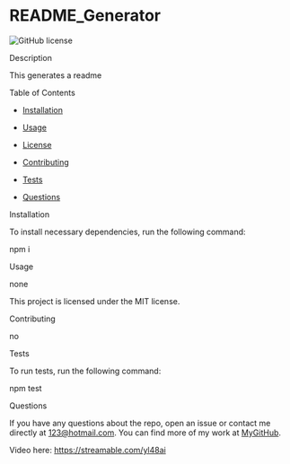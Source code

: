# README_Generator
  ![GitHub license](https://img.shields.io/badge/license-${license}-blue.svg)

  Description

  This generates a readme
  
  Table of Contents 
  
  * [Installation](#installation)
  
  * [Usage](#usage)
  
  * [License](#license)

  * [Contributing](#contributing)
  
  * [Tests](#tests)
  
  * [Questions](#questions)
  
  Installation
  
  To install necessary dependencies, run the following command:
  
  npm i
  
  Usage
  
  none
  
  This project is licensed under the MIT license.
    
  Contributing
  
  no
  
  Tests
  
  To run tests, run the following command:
  
  npm test
  
  Questions
  
  If you have any questions about the repo, open an issue or contact me directly at 123@hotmail.com. You can find more of my work at [MyGitHub](https://github.com/MyGitHub/).

  Video here: https://streamable.com/yl48ai
